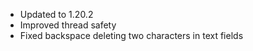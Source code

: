 - Updated to 1.20.2
- Improved thread safety
- Fixed backspace deleting two characters in text fields
